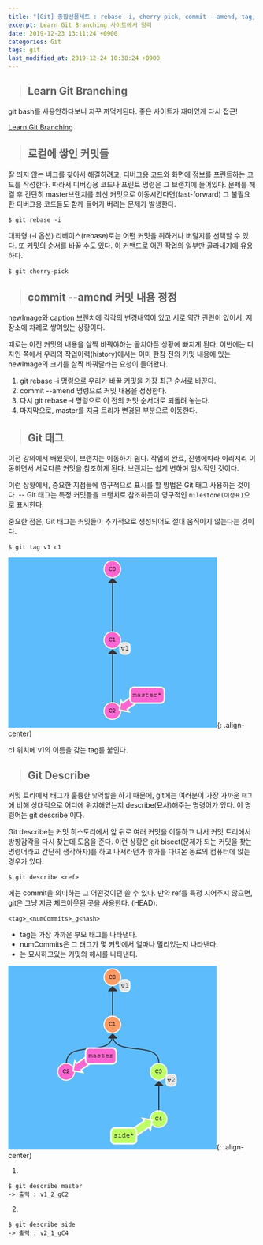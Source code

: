 ```yaml
---
title: "[Git] 종합선물세트 : rebase -i, cherry-pick, commit --amend, tag, describe"
excerpt: Learn Git Branching 사이트에서 정리
date: 2019-12-23 13:11:24 +0900
categories: Git
tags: git
last_modified_at: 2019-12-24 10:38:24 +0900
---
```


>## Learn Git Branching

git bash를 사용안하다보니 자꾸 까먹게된다.
좋은 사이트가 재미있게 다시 접근!

[Learn Git Branching](https://learngitbranching.js.org/)


>## 로컬에 쌓인 커밋들

잘 띄지 않는 버그를 찾아서 해결하려고, 디버그용 코드와 화면에 정보를 프린트하는 코드를 작성한다. 따라서 디버깅용 코드나 프린트 명령은 그 브랜치에 들어있다. 문제를 해결 후 간단히 master브랜치를 최신 커밋으로 이동시킨다면(fast-forward) 그 불필요한 디버그용 코드들도 함께 들어가 버리는 문제가 발생한다.

```
$ git rebase -i
```

대화형 (-i 옵션) 리베이스(rebase)로는 어떤 커밋을 취하거나 버릴지를 선택할 수 있다. 또 커밋의 순서를 바꿀 수도 있다. 이 커맨드로 어떤 작업의 일부만 골라내기에 유용하다.

```
$ git cherry-pick
```


>## commit --amend 커밋 내용 정정

newImage와 caption 브랜치에 각각의 변경내역이 있고 서로 약간 관련이 있어서, 저장소에 차례로 쌓여있는 상황이다.

때로는 이전 커밋의 내용을 살짝 바꿔야하는 골치아픈 상황에 빠지게 된다. 이번에는 디자인 쪽에서 우리의 작업이력(history)에서는 이미 한참 전의 커밋 내용에 있는 newImage의 크기를 살짝 바꿔달라는 요청이 들어왔다.

1. git rebase -i 명령으로 우리가 바꿀 커밋을 가장 최근 순서로 바꾼다.
2. commit --amend 명령으로 커밋 내용을 정정한다.
3. 다시 git rebase -i 명령으로 이 전의 커밋 순서대로 되돌려 놓는다.
4. 마지막으로, master를 지금 트리가 변경된 부분으로 이동한다.


>## Git 태그

이전 강의에서 배웠듯이, 브랜치는 이동하기 쉽다. 작업의 완료, 진행에따라 이리저리 이동하면서 서로다른 커밋을 참조하게 된다. 브랜치는 쉽게 변하며 임시적인 것이다.

이런 상황에서, 중요한 지점들에 영구적으로 표시를 할 방법은 Git 태그 사용하는 것이다. -- Git 태그는 특정 커밋들을 브랜치로 참조하듯이 영구적인 `milestone(이정표)`으로 표시한다.

중요한 점은, Git 태그는 커밋들이 추가적으로 생성되어도 절대 움직이지 않는다는 것이다.

```
$ git tag v1 c1
```

![](/assets/images/git/191223_03.JPG){: .align-center}

c1 위치에 v1의 이름을 갖는 tag를 붙인다.


>## Git Describe

커밋 트리에서 태그가 훌륭한 `닻`역할을 하기 때문에, git에는 여러분이 가장 가까운 `태그`에 비해 상대적으로 어디에 위치해있는지 describe(묘사)해주는 명령어가 있다. 이 명령어는 git describe 이다.

Git describe는 커밋 히스토리에서 앞 뒤로 여러 커밋을 이동하고 나서 커밋 트리에서 방향감각을 다시 찾는데 도움을 준다. 이런 상황은 git bisect(문제가 되는 커밋을 찾는 명령어라고 간단히 생각하자)를 하고 나서라던가 휴가를 다녀온 동료의 컴퓨터에 앉는 경우가 있다.

```
$ git describe <ref>
```

<ref>에는 commit을 의미하는 그 어떤것이던 쓸 수 있다. 만약 ref를 특정 지어주지 않으면, git은 그냥 지금 체크아웃된 곳을 사용한다. (HEAD).

```
<tag>_<numCommits>_g<hash>
```

- tag는 가장 가까운 부모 태그를 나타낸다.
- numCommits은 그 태그가 몇 커밋에서 얼마나 멀리있는지 나타낸다.
- <hash>는 묘사하고있는 커밋의 해시를 나타낸다.

![](/assets/images/git/191223_04.JPG){: .align-center}

1.
```
$ git describe master
-> 출력 : v1_2_gC2

```
2.
 ```
 $ git describe side
 -> 출력 : v2_1_gC4
 ```
